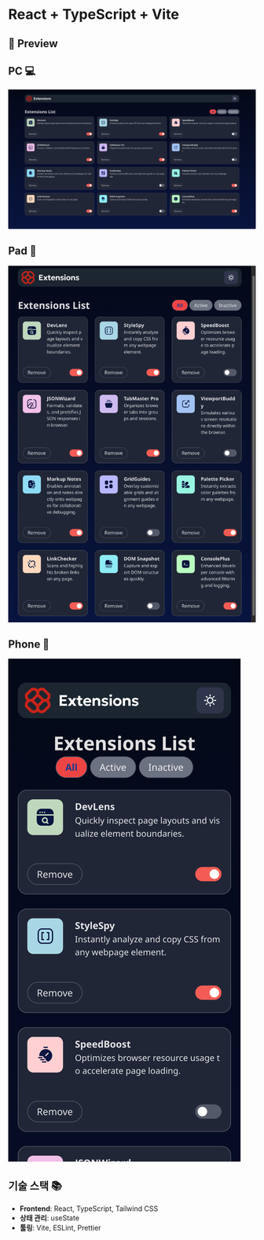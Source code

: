 # React + TypeScript + Vite

## 📸 Preview

## PC 💻

![](./src/assets/screenshot/pc-lg.png)

## Pad 📱

![](./src//assets/screenshot/pad-md.png)

## Phone 📱

![](./src/assets/screenshot/phone-sm.png)

## 기술 스택 📚

- **Frontend**: React, TypeScript, Tailwind CSS
- **상태 관리**: useState
- **툴링**: Vite, ESLint, Prettier
